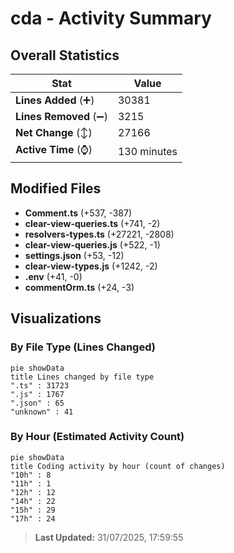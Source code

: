# cda - Activity Summary 

## Overall Statistics

| Stat                   | Value                                                             |
| ---------------------- | ----------------------------------------------------------------- |
| **Lines Added** (➕)   | 30381                                          |
| **Lines Removed** (➖) | 3215                                        |
| **Net Change** (↕)    | 27166                |
| **Active Time** (⌚)   | 130 minutes |


## Modified Files
- **Comment.ts** (+537, -387)
- **clear-view-queries.ts** (+741, -2)
- **resolvers-types.ts** (+27221, -2808)
- **clear-view-queries.js** (+522, -1)
- **settings.json** (+53, -12)
- **clear-view-types.js** (+1242, -2)
- **.env** (+41, -0)
- **commentOrm.ts** (+24, -3)

## Visualizations

### By File Type (Lines Changed)

```mermaid
pie showData
title Lines changed by file type
".ts" : 31723
".js" : 1767
".json" : 65
"unknown" : 41
```

### By Hour (Estimated Activity Count)

```mermaid
pie showData
title Coding activity by hour (count of changes)
"10h" : 8
"11h" : 1
"12h" : 12
"14h" : 22
"15h" : 29
"17h" : 24
```


> **Last Updated:** 31/07/2025, 17:59:55